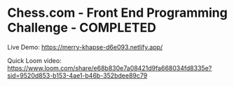 # Chess.com - Front End Programming Challenge - COMPLETED

Live Demo: https://merry-khapse-d6e093.netlify.app/

Quick Loom video: https://www.loom.com/share/e68b830e7a08421d9fa668034fd8335e?sid=9520d853-b153-4ae1-b46b-352bdee89c79
